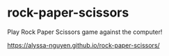 # rock-paper-scissors
 Play Rock Paper Scissors game against the computer!

https://alyssa-nguyen.github.io/rock-paper-scissors/
